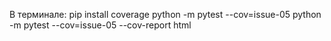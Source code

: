 В терминале:
 pip install coverage 
 python -m pytest --cov=issue-05 
 python -m pytest --cov=issue-05 --cov-report html